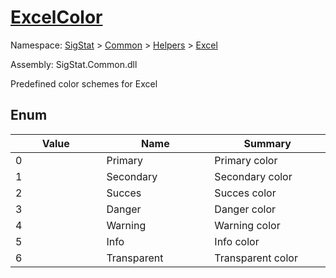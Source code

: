 # [ExcelColor](./ExcelColor.md)
Namespace: [SigStat]() > [Common](./../../README.md) > [Helpers](./../README.md) > [Excel](./README.md)

Assembly: SigStat.Common.dll


Predefined color schemes for Excel

##	Enum

| Value<img width=200> | Name<img width=200> | Summary<img width=200> | 
| --- | --- | --- | 
| 0| Primary| Primary color| <br>
| 1| Secondary| Secondary color| <br>
| 2| Succes| Succes color| <br>
| 3| Danger| Danger color| <br>
| 4| Warning| Warning color| <br>
| 5| Info| Info color| <br>
| 6| Transparent| Transparent color| <br>


